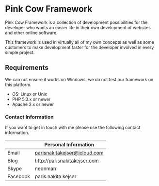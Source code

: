 # Pink Cow Framework
Pink Cow Framework is a collection of development possibilities for the developer who wants an easier life in their own development of websites and other online software.

This framework is used in virtually all of my own concepts as well as some customers to make development faster for the developer involved in every simple project.

## Requirements
We can not ensure it works on Windows, we do not test our framework on this platform.

* OS: Linux or Unix
* PHP 5.3.x or newer
* Apache 2.x or newer


### Contact Information
If you want to get in touch with me please use the following contact information.


| 			| Personal Information				|
| --------- | --------------------------------- |
| Email		| parisnakitakejser@icloud.com		|
| Blog		| http://parisnakitakejser.com		|
| Skype		| neonman							|
| Facebook	| paris.nakita.kejser				|